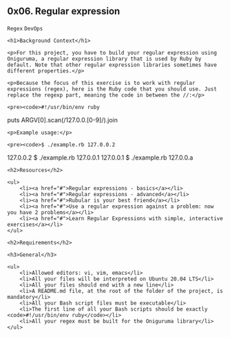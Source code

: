 ## 0x06. Regular expression

`Regex` `DevOps`

    <h1>Background Context</h1>

    <p>For this project, you have to build your regular expression using Oniguruma, a regular expression library that is used by Ruby by default. Note that other regular expression libraries sometimes have different properties.</p>

    <p>Because the focus of this exercise is to work with regular expressions (regex), here is the Ruby code that you should use. Just replace the regexp part, meaning the code in between the //:</p>

    <pre><code>#!/usr/bin/env ruby
puts ARGV[0].scan(/127.0.0.[0-9]/).join
    </code></pre>

    <p>Example usage:</p>

    <pre><code>$ ./example.rb 127.0.0.2
127.0.0.2
$ ./example.rb 127.0.0.1
127.0.0.1
$ ./example.rb 127.0.0.a
    </code></pre>

    <h2>Resources</h2>

    <ul>
        <li><a href="#">Regular expressions - basics</a></li>
        <li><a href="#">Regular expressions - advanced</a></li>
        <li><a href="#">Rubular is your best friend</a></li>
        <li><a href="#">Use a regular expression against a problem: now you have 2 problems</a></li>
        <li><a href="#">Learn Regular Expressions with simple, interactive exercises</a></li>
    </ul>

    <h2>Requirements</h2>

    <h3>General</h3>

    <ul>
        <li>Allowed editors: vi, vim, emacs</li>
        <li>All your files will be interpreted on Ubuntu 20.04 LTS</li>
        <li>All your files should end with a new line</li>
        <li>A README.md file, at the root of the folder of the project, is mandatory</li>
        <li>All your Bash script files must be executable</li>
        <li>The first line of all your Bash scripts should be exactly <code>#!/usr/bin/env ruby</code></li>
        <li>All your regex must be built for the Oniguruma library</li>
    </ul>


